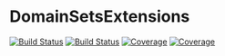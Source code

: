 # DomainSetsExtensions

[![Build Status](https://github.com/daanhb/DomainSetsExtensions.jl/actions/workflows/CI.yml/badge.svg?branch=main)](https://github.com/daanhb/DomainSetsExtensions.jl/actions/workflows/CI.yml?query=branch%3Amain)
[![Build Status](https://github.com/daanhb/DomainSetsExtensions.jl/badges/main/pipeline.svg)](https://github.com/daanhb/DomainSetsExtensions.jl/pipelines)
[![Coverage](https://github.com/daanhb/DomainSetsExtensions.jl/badges/main/coverage.svg)](https://github.com/daanhb/DomainSetsExtensions.jl/commits/main)
[![Coverage](https://codecov.io/gh/daanhb/DomainSetsExtensions.jl/branch/main/graph/badge.svg)](https://codecov.io/gh/daanhb/DomainSetsExtensions.jl)
